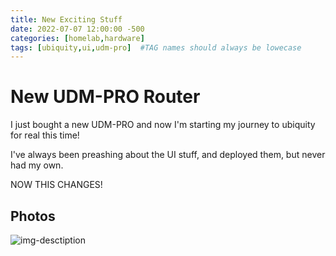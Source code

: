 ```yaml
---
title: New Exciting Stuff
date: 2022-07-07 12:00:00 -500
categories: [homelab,hardware]
tags: [ubiquity,ui,udm-pro]  #TAG names should always be lowecase
---
```


# New UDM-PRO Router

I just bought a new UDM-PRO and now I'm starting my journey to ubiquity for real this time!

I've always been preashing about the UI stuff, and deployed them, but never had my own.

NOW THIS CHANGES!

## Photos

![img-desctiption](http://cdn.shopify.com/s/files/1/0019/7518/9613/products/UDM-PRO-SE_005_41bf482a-13a5-402b-8d79-cf81eb92317a_grande.png?v=1642164649)